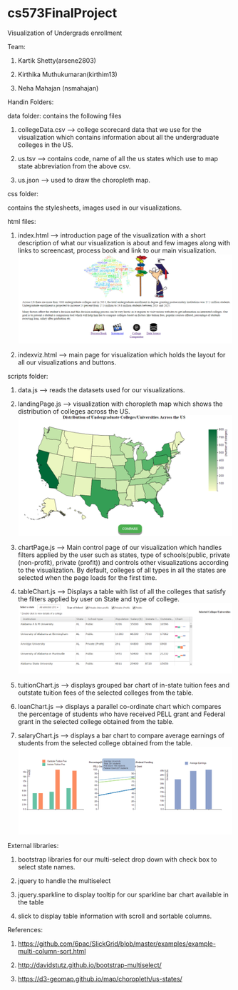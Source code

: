 # cs573FinalProject
Visualization of Undergrads enrollment

Team:

1. Kartik Shetty(arsene2803)

2. Kirthika Muthukumaran(kirthim13)

3. Neha Mahajan (nsmahajan)

Handin Folders:

data folder: contains the following files

1. collegeData.csv --> college scorecard data that we use for the visualization which contains information about all the 
   undergraduate colleges in the US.

2. us.tsv --> contains code, name of all the us states which use to map state abbreviation from the above csv.

3. us.json --> used to draw the choropleth map.
			
css folder:

contains the stylesheets, images used in our visualizations.

html files:

1. index.html --> introduction page of the visualization with a short description of what our visualization is about and
few images along with links to screencast, process book and link to our main visualization.
![introduction page](screenshots/firstPage.png)

2. indexviz.html --> main page for visualization which holds the layout for all our visualizations and buttons.

scripts folder:

1. data.js --> reads the datasets used for our visualizations.

2. landingPage.js --> visualization with choropleth map which shows the distribution of colleges across the US.	
![landing page](screenshots/secondPage.PNG)

3. chartPage.js --> Main control page of our visualization which handles filters applied by the user such as 
states, type of schools(public, private (non-profit), private (profit)) and controls other visualizations according
to the visualization. By default, colleges of all types in all the states are selected when the page loads for the first
time.

4. tableChart.js --> Displays a table with list of all the colleges that satisfy the filters applied by user on State and type
of college. 
![table chart](screenshots/thirdPageTable.PNG)

5. tuitionChart.js --> displays grouped bar chart of in-state tuition fees and outstate tuition fees of the selected colleges
from the table.

6. loanChart.js --> displays a parallel co-ordinate chart which compares the percentage of students who have received PELL grant
and Federal grant in the selected college obtained from the table.

7. salaryChart.js --> displays a bar chart to compare average earnings of students from the selected college obtained from the table.					   				  
![all charts](screenshots/thirdPageCharts.PNG)

External libraries:

1. bootstrap libraries for our multi-select drop down with check box to select state names.

2. jquery to handle the multiselect
 
3. jquery.sparkline to display tooltip for our sparkline bar chart available in the table

4. slick to display table information with scroll and sortable columns.


References:

1. https://github.com/6pac/SlickGrid/blob/master/examples/example-multi-column-sort.html

2. http://davidstutz.github.io/bootstrap-multiselect/

3. https://d3-geomap.github.io/map/choropleth/us-states/